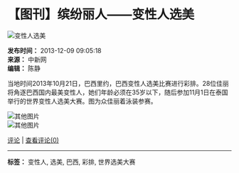 # 【图刊】缤纷丽人——变性人选美

![变性人选美](http://i2.chinanews.com/simg/hd/2013/12/09/56ebf9bcbbd348c98b4d7a0a1cbee591.jpg)

**发布时间：** 2013-12-09 09:05:18  
**来源：** 中新网  
**编辑：** 陈静  

当地时间2013年10月21日，巴西里约，巴西变性人选美比赛进行彩排。28位佳丽将角逐巴西国内最美变性人，她们年龄必须在35岁以下，随后参加11月1日在泰国举行的世界变性人选美大赛。图为众佳丽着泳装参赛。

![其他图片](http://i2.chinanews.com/simg/hd/2013/12/06/200x133_63177112555843a89e620869850adefa.jpg)  
![其他图片](http://i2.chinanews.com/simg/hd/2013/12/06/200x133_63177112555843a89e620869850adefa.jpg)

[评论](http://comment.chinanews.com/comments/comments.php?newsid=hd_31592) | [查看评论(0)](http://comment.chinanews.com/comments/comments.php?newsid=hd_31592) 

--- 

**标签：** 变性人, 选美, 巴西, 彩排, 世界选美大赛